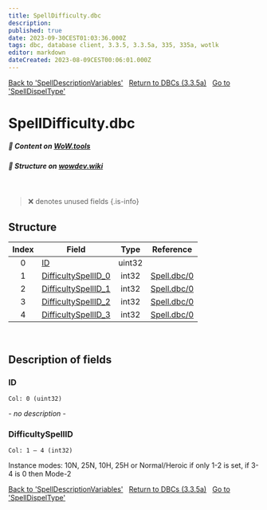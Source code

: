 ```yaml
---
title: SpellDifficulty.dbc
description:
published: true
date: 2023-09-30CEST01:03:36.000Z
tags: dbc, database client, 3.3.5, 3.3.5a, 335, 335a, wotlk
editor: markdown
dateCreated: 2023-08-09CEST00:06:01.000Z
---
```

<a href="https://trinitycore.info/files/DBC/335/spelldescriptionvariables" class="mt-5 v-btn v-btn--depressed v-btn--flat v-btn--outlined theme--light v-size--default darkblue--text text--lighten-3"><span class="v-btn__content"><i aria-hidden="true" class="v-icon notranslate v-icon--left mdi mdi-arrow-left theme--light"></i><span>Back to 'SpellDescriptionVariables'</span></span></a>&nbsp;&nbsp;&nbsp;<a href="https://trinitycore.info/files/DBC/335/DBC" class="mt-5 v-btn v-btn--depressed v-btn--flat v-btn--outlined theme--light v-size--default darkblue--text text--lighten-3"><span class="v-btn__content"><i aria-hidden="true" class="v-icon notranslate v-icon--left mdi mdi-home-outline theme--light"></i><span>Return to DBCs (3.3.5a)</span></span></a>&nbsp;&nbsp;&nbsp;<a href="https://trinitycore.info/files/DBC/335/spelldispeltype" class="mt-5 v-btn v-btn--depressed v-btn--flat v-btn--outlined theme--light v-size--default darkblue--text text--lighten-3"><span class="v-btn__content"><span>Go to 'SpellDispelType'</span><i aria-hidden="true" class="v-icon notranslate v-icon--right mdi mdi-arrow-right theme--light"></i></span></a>

# SpellDifficulty.dbc
##### :open_book: Content on [WoW.tools](https://wow.tools/dbc/?dbc=spelldifficulty&build=3.3.5.12340)
##### :pencil: Structure on [wowdev.wiki](https://wowdev.wiki/DB/SpellDifficulty)
&nbsp;

> :x: denotes unused fields
{.is-info}


## Structure

| Index | Field | Type | Reference |
| :---: | --- | :---: | --- |
| 0 | [ID](#id) | uint32 |  |
| 1 | [DifficultySpellID_0](#difficultyspellid) | int32 | [Spell.dbc/0](/files/DBC/335/spell#id) |
| 2 | [DifficultySpellID_1](#difficultyspellid) | int32 | [Spell.dbc/0](/files/DBC/335/spell#id) |
| 3 | [DifficultySpellID_2](#difficultyspellid) | int32 | [Spell.dbc/0](/files/DBC/335/spell#id) |
| 4 | [DifficultySpellID_3](#difficultyspellid) | int32 | [Spell.dbc/0](/files/DBC/335/spell#id) |
&nbsp;
## Description of fields

### ID
<code>Col: 0 (uint32)</code>

*- no description -*
&nbsp;

### DifficultySpellID
<code>Col: 1 &ndash; 4 (int32)</code>

Instance modes: 10N, 25N, 10H, 25H or Normal/Heroic if only 1-2 is set, if 3-4 is 0 then Mode-2
&nbsp;

<a href="https://trinitycore.info/files/DBC/335/spelldescriptionvariables" class="mt-5 v-btn v-btn--depressed v-btn--flat v-btn--outlined theme--light v-size--default darkblue--text text--lighten-3"><span class="v-btn__content"><i aria-hidden="true" class="v-icon notranslate v-icon--left mdi mdi-arrow-left theme--light"></i><span>Back to 'SpellDescriptionVariables'</span></span></a>&nbsp;&nbsp;&nbsp;<a href="https://trinitycore.info/files/DBC/335/DBC" class="mt-5 v-btn v-btn--depressed v-btn--flat v-btn--outlined theme--light v-size--default darkblue--text text--lighten-3"><span class="v-btn__content"><i aria-hidden="true" class="v-icon notranslate v-icon--left mdi mdi-home-outline theme--light"></i><span>Return to DBCs (3.3.5a)</span></span></a>&nbsp;&nbsp;&nbsp;<a href="https://trinitycore.info/files/DBC/335/spelldispeltype" class="mt-5 v-btn v-btn--depressed v-btn--flat v-btn--outlined theme--light v-size--default darkblue--text text--lighten-3"><span class="v-btn__content"><span>Go to 'SpellDispelType'</span><i aria-hidden="true" class="v-icon notranslate v-icon--right mdi mdi-arrow-right theme--light"></i></span></a>
